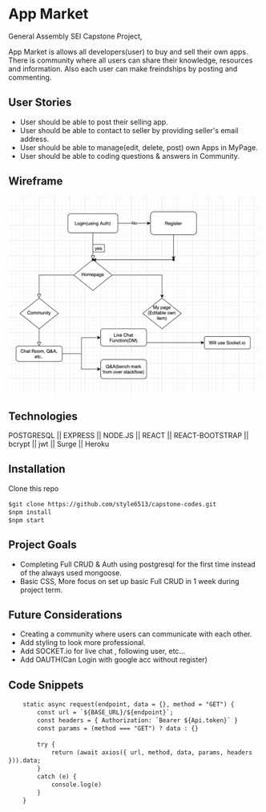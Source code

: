 # App Market
General Assembly SEI Capstone Project,

App Market is allows all developers(user) to buy and sell their own apps. There is community where all users can share their knowledge, resources and information. Also each user can make freindships by posting and commenting.

## User Stories
- User should be able to post their selling app.
- User should be able to contact to seller by providing seller's email address.
- User should be able to manage(edit, delete, post) own Apps in MyPage.
- User should be able to coding questions & answers in Community.

## Wireframe
<img width="500" src="./frontend/readme_img/wireframe.png">


## Technologies
POSTGRESQL || EXPRESS || NODE.JS || REACT || REACT-BOOTSTRAP || bcrypt || jwt || Surge || Heroku

## Installation
Clone this repo
```
$git clone https://github.com/style6513/capstone-codes.git
$npm install
$npm start
```

## Project Goals
- Completing Full CRUD & Auth using postgresql for the first time instead of the always used mongoose.
- Basic CSS, More focus on set up basic Full CRUD in 1 week during project term.

## Future Considerations
- Creating a community where users can communicate with each other.
- Add styling to look more professional.
- Add SOCKET.io for live chat , following user, etc...
- Add OAUTH(Can Login with google acc without register)

## Code Snippets
```
    static async request(endpoint, data = {}, method = "GET") {
        const url = `${BASE_URL}/${endpoint}`;
        const headers = { Authorization: `Bearer ${Api.token}` }
        const params = (method === "GET") ? data : {}

        try {
            return (await axios({ url, method, data, params, headers })).data;
        }
        catch (e) {
            console.log(e)
        }
    }
```
